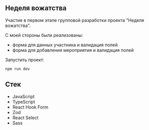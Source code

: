 ## Неделя вожатства

Участие в первом этапе групповой разработки проекта "Неделя вожатства".

С моей стороны были реализованы:
- форма для данных участника и валидация полей
- форма для добавления мероприятия и валидация полей


Запустить проект:

```bash
npm run dev
```

## Стек
- JavaScript
- TypeScript
- React Hook Form
- Zod
- React Select
- Sass
